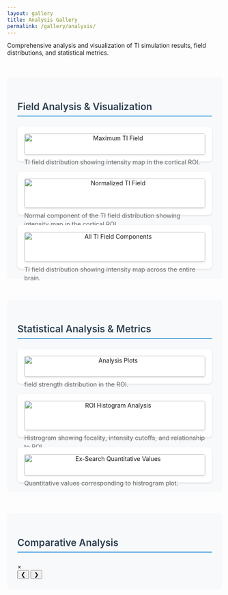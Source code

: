 ```yaml
---
layout: gallery
title: Analysis Gallery
permalink: /gallery/analysis/
---
```


<link rel="stylesheet" href="{{ '/assets/css/lightbox.css' | relative_url }}">

Comprehensive analysis and visualization of TI simulation results, field distributions, and statistical metrics.

<div class="gallery-section">
  <h3>Field Analysis & Visualization</h3>
  <div class="gallery-grid">
    <div class="gallery-item">
      <img src="{{ site.baseurl }}/gallery/assets/analyzer/TI_max.png" alt="Maximum TI Field" onclick="openLightbox(this)" />
      <p>TI field distribution showing intensity map in the cortical ROI.</p>
    </div>
    <div class="gallery-item">
      <img src="{{ site.baseurl }}/gallery/assets/analyzer/TI_normal.png" alt="Normalized TI Field" onclick="openLightbox(this)" />
      <p>Normal component of the TI field distribution showing intensity map in the cortical ROI</p>
    </div>
    <div class="gallery-item">
      <img src="{{ site.baseurl }}/gallery/assets/analyzer/TI_max_all.png" alt="All TI Field Components" onclick="openLightbox(this)" />
      <p>TI field distribution showing intensity map across the entire brain.</p>
    </div>
  </div>
</div>

<div class="gallery-section">
  <h3>Statistical Analysis & Metrics</h3>
  <div class="gallery-grid">
    <div class="gallery-item">
      <img src="{{ site.baseurl }}/gallery/assets/analyzer/analysis_plot.png" alt="Analysis Plots" onclick="openLightbox(this)" />
      <p>field strength distribution in the ROI.</p>
    </div>
    <div class="gallery-item">
      <img src="{{ site.baseurl }}/gallery/assets/analyzer/lh.insula_whole_head_roi_histogram.png" alt="ROI Histogram Analysis" onclick="openLightbox(this)" />
      <p>Histrogram showing focality, intensity cutoffs, and relationship to ROI</p>
    </div>
    <div class="gallery-item">
      <img src="{{ site.baseurl }}/gallery/assets/ex-search/ex-search_analysis_values.png" alt="Ex-Search Quantitative Values" onclick="openLightbox(this)" />
      <p>Quantitative values corresponding to histrogram plot.</p>
    </div>
  </div>
</div>

<div class="gallery-section">
  <h3>Comparative Analysis</h3>
  <div class="gallery-grid">
</div>

<!-- Lightbox Modal -->
<div id="lightbox" class="lightbox" onclick="closeLightbox()">
  <span class="close" onclick="closeLightbox()">&times;</span>
  <div class="lightbox-content" onclick="event.stopPropagation()">
    <img id="lightbox-img" src="" alt="" />
    <div class="lightbox-nav">
      <button class="nav-btn prev" onclick="changeImage(-1)">&#10094;</button>
      <button class="nav-btn next" onclick="changeImage(1)">&#10095;</button>
    </div>
    <div class="lightbox-caption" id="lightbox-caption"></div>
  </div>
</div>

<script src="{{ '/assets/js/lightbox.js' | relative_url }}"></script>

<style>
.gallery-section {
  margin: 3rem 0;
  padding: 1.5rem;
  background-color: #f8f9fa;
  border-radius: 8px;
}

.gallery-section h3 {
  color: #2c3e50;
  margin-bottom: 1.5rem;
  font-size: 1.4rem;
  font-weight: 600;
  border-bottom: 2px solid #3498db;
  padding-bottom: 0.5rem;
}

.gallery-grid {
  display: grid;
  grid-template-columns: repeat(auto-fit, minmax(350px, 1fr));
  gap: 1.5rem;
  margin-top: 1rem;
}

.gallery-item {
  background: white;
  border-radius: 8px;
  padding: 1rem;
  box-shadow: 0 2px 4px rgba(0,0,0,0.1);
  text-align: center;
  transition: transform 0.2s ease, box-shadow 0.2s ease;
}

.gallery-item:hover {
  transform: translateY(-2px);
  box-shadow: 0 4px 8px rgba(0,0,0,0.15);
}

/* Override wiki.css image styles with more specific selectors and !important */
.wiki-content .gallery-item img,
.gallery-item img {
  width: 100% !important;
  max-width: 500px !important;
  max-height: 400px !important;
  height: auto !important;
  object-fit: contain !important;
  border-radius: 4px !important;
  margin-bottom: 0.5rem !important;
  margin-left: auto !important;
  margin-right: auto !important;
  margin-top: 0 !important;
  display: block !important;
  box-shadow: 0 2px 4px rgba(0,0,0,0.1) !important;
  cursor: pointer !important;
  loading: lazy;
}

.gallery-item p {
  margin: 0;
  font-size: 0.9rem;
  color: #666;
  line-height: 1.4;
  text-align: left;
}

@media (max-width: 768px) {
  .gallery-grid {
    grid-template-columns: 1fr;
    gap: 1rem;
  }
  
  .gallery-section {
    margin: 1rem 0;
    padding: 1rem;
  }
  
  .wiki-content .gallery-item img,
  .gallery-item img {
    max-width: 100% !important;
    max-height: 300px !important;
  }
}

@media (max-width: 480px) {
  .wiki-content .gallery-item img,
  .gallery-item img {
    max-height: 250px !important;
  }
}
</style> 
</style> 